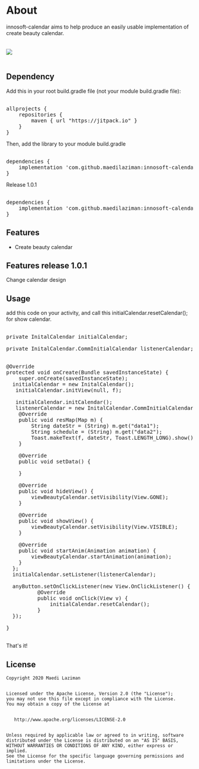 # About
innosoft-calendar aims to help produce an easily usable implementation of create beauty calendar.<br/>
<br/>
<br/>
[![](https://jitpack.io/v/maedilaziman/innosoft-calendar.svg)](https://jitpack.io/#maedilaziman/innosoft-calendar)
</br>
<br/>
<h2>Dependency</h2>
Add this in your root build.gradle file (not your module build.gradle file):
<br/>
<br/>
<pre><span class="pl-en">allprojects</span> {
	repositories {
        maven { url <span class="pl-s"><span class="pl-pds">"</span>https://jitpack.io<span class="pl-pds">"</span></span> }
    }
}</pre>
Then, add the library to your module build.gradle
<br/>
<br/>
<pre><span class="pl-en">dependencies</span> {
    implementation <span class="pl-s"><span class="pl-pds">'</span>com.github.maedilaziman:innosoft-calendar:1.0.0<span class="pl-pds">'</span></span>
}</pre>
Release 1.0.1
</br>
</br>
<pre><span class="pl-en">dependencies</span> {
    implementation <span class="pl-s"><span class="pl-pds">'</span>com.github.maedilaziman:innosoft-calendar:1.0.1<span class="pl-pds">'</span></span>
}</pre>
<h2>Features</h2>
<ul>
<li>Create beauty calendar</li>
</ul>
<h2>Features release 1.0.1</h2>
Change calendar design
<br/>
<h2>Usage</h2>
add this code on your activity,
and call this initialCalendar.resetCalendar(); for show calendar.
<br/>
<br/>
<pre>private InitalCalendar initialCalendar;<br /><br />private InitalCalendar.CommInitialCalendar listenerCalendar;<br /><br />
@Override<br />protected void onCreate(Bundle savedInstanceState) {<br />    super.onCreate(savedInstanceState);
  initialCalendar = new InitalCalendar();<br />   initialCalendar.initView(null, f);<br />  
   initialCalendar.initCalendar();<br />   listenerCalendar = new InitalCalendar.CommInitialCalendar() {<br />    @Override<br />    public void resMap(Map m) {<br />        String dateStr = (String) m.get("data1");<br />        String schedule = (String) m.get("data2");<br />        Toast.makeText(f, dateStr, Toast.LENGTH_LONG).show();<br />    }<br /><br />    @Override<br />    public void setData() {<br /><br />    }<br /><br />    @Override<br />    public void hideView() {<br />        viewBeautyCalendar.setVisibility(View.GONE);<br />    }<br /><br />    @Override<br />    public void showView() {<br />        viewBeautyCalendar.setVisibility(View.VISIBLE);<br />    }<br /><br />    @Override<br />    public void startAnim(Animation animation) {<br />        viewBeautyCalendar.startAnimation(animation);<br />    }<br />  };<br />  initialCalendar.setListener(listenerCalendar);<br /><br />  anyButton.setOnClickListener(new View.OnClickListener() {<br />          @Override<br />          public void onClick(View v) {<br />              initialCalendar.resetCalendar();<br />          }<br />  });
<br />}</pre>
<br/>
That's it!
<br/>
<h2>License</h2>
<pre><code>Copyright 2020 Maedi Laziman
<br/>
Licensed under the Apache License, Version 2.0 (the "License");
you may not use this file except in compliance with the License.
You may obtain a copy of the License at
<br/>
   http://www.apache.org/licenses/LICENSE-2.0
<br/>
Unless required by applicable law or agreed to in writing, software
distributed under the License is distributed on an "AS IS" BASIS,
WITHOUT WARRANTIES OR CONDITIONS OF ANY KIND, either express or implied.
See the License for the specific language governing permissions and
limitations under the License.</code></pre>
